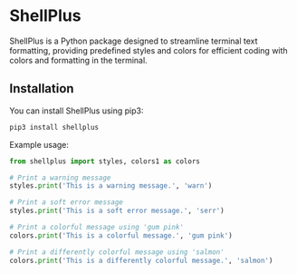 # ShellPlus

ShellPlus is a Python package designed to streamline terminal text formatting, providing predefined styles and colors for efficient coding with colors and formatting in the terminal.

## Installation

You can install ShellPlus using pip3:

```bash
pip3 install shellplus
```

Example usage:

```python
from shellplus import styles, colors1 as colors

# Print a warning message
styles.print('This is a warning message.', 'warn')

# Print a soft error message
styles.print('This is a soft error message.', 'serr')

# Print a colorful message using 'gum pink'
colors.print('This is a colorful message.', 'gum pink')

# Print a differently colorful message using 'salmon'
colors.print('This is a differently colorful message.', 'salmon')
